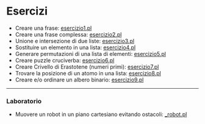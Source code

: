 # Esercizi

* Creare una frase: [esercizio1.pl](esercizio1.pl)
* Creare una frase complessa: [esercizio2.pl](esercizio2.pl)
* Unione e intersezione di due liste: [esercizio3.pl](esercizio3.pl)
* Sostituire un elemento in una lista: [esercizio4.pl](esercizio4.pl)
* Generare permutazioni di una lista di elementi: [esercizio5.pl](esercizio5.pl)
* Creare puzzle cruciverba: [esercizio6.pl](esercizio6.pl)
* Creare Crivello di Erastotene (numeri primi): [esercizio7.pl](esercizio7.pl)
* Trovare la posizione di un atomo in una lista: [esercizio8.pl](esercizio8.pl) 
* Creare e/o ordinare un albero binario: [esercizio9.pl](esercizio9.pl) 

___
### Laboratorio

* Muovere un robot in un piano cartesiano evitando ostacoli: [_robot.pl](_robot.pl)
